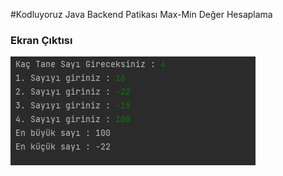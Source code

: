 #Kodluyoruz Java Backend Patikası Max-Min Değer Hesaplama

### Ekran Çıktısı
![](../../../img/maxmin.png)